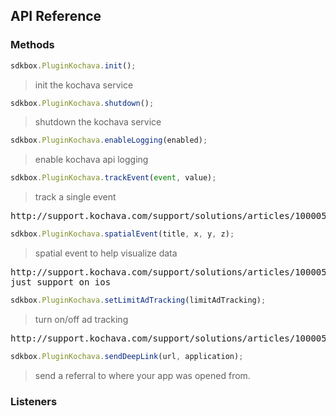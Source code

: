 ## API Reference

### Methods
```javascript
sdkbox.PluginKochava.init();
```
> init the kochava service

```javascript
sdkbox.PluginKochava.shutdown();
```
> shutdown the kochava service

```javascript
sdkbox.PluginKochava.enableLogging(enabled);
```
> enable kochava api logging

```javascript
sdkbox.PluginKochava.trackEvent(event, value);
```
> track a single event

<pre>
http://support.kochava.com/support/solutions/articles/1000059874-ios-sdk-documentation#caleve
</pre>

```javascript
sdkbox.PluginKochava.spatialEvent(title, x, y, z);
```
> spatial event to help visualize data

<pre>
http://support.kochava.com/support/solutions/articles/1000059874-ios-sdk-documentation#senspa
just support on ios
</pre>

```javascript
sdkbox.PluginKochava.setLimitAdTracking(limitAdTracking);
```
> turn on/off ad tracking

<pre>
http://support.kochava.com/support/solutions/articles/1000059874-ios-sdk-documentation#toglim
</pre>

```javascript
sdkbox.PluginKochava.sendDeepLink(url, application);
```
> send a referral to where your app was opened from.


### Listeners

